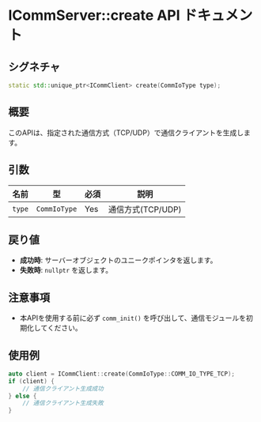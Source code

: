 # ICommServer::create API ドキュメント

## シグネチャ

```c++
static std::unique_ptr<ICommClient> create(CommIoType type);
```

## 概要
このAPIは、指定された通信方式（TCP/UDP）で通信クライアントを生成します。

## 引数

| 名前     | 型                | 必須 | 説明                           |
|----------|-------------------|------|--------------------------------|
| `type`| `CommIoType` | Yes  | 通信方式(TCP/UDP) |

## 戻り値

- **成功時**: サーバーオブジェクトのユニークポインタを返します。
- **失敗時**: `nullptr` を返します。

## 注意事項

- 本APIを使用する前に必ず `comm_init()` を呼び出して、通信モジュールを初期化してください。

## 使用例

```c++
auto client = ICommClient::create(CommIoType::COMM_IO_TYPE_TCP);
if (client) {
    // 通信クライアント生成成功
} else {
    // 通信クライアント生成失敗
}
```
